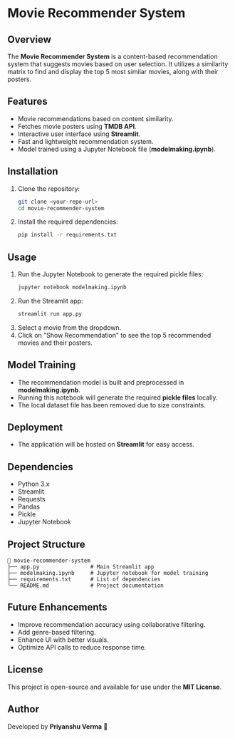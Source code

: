 # Movie Recommender System

## Overview
The **Movie Recommender System** is a content-based recommendation system that suggests movies based on user selection. It utilizes a similarity matrix to find and display the top 5 most similar movies, along with their posters.

## Features
- Movie recommendations based on content similarity.
- Fetches movie posters using **TMDB API**.
- Interactive user interface using **Streamlit**.
- Fast and lightweight recommendation system.
- Model trained using a Jupyter Notebook file (**modelmaking.ipynb**).

## Installation
1. Clone the repository:
   ```bash
   git clone <your-repo-url>
   cd movie-recommender-system
   ```
2. Install the required dependencies:
   ```bash
   pip install -r requirements.txt
   ```

## Usage
1. Run the Jupyter Notebook to generate the required pickle files:
   ```bash
   jupyter notebook modelmaking.ipynb
   ```
2. Run the Streamlit app:
   ```bash
   streamlit run app.py
   ```
3. Select a movie from the dropdown.
4. Click on "Show Recommendation" to see the top 5 recommended movies and their posters.

## Model Training
- The recommendation model is built and preprocessed in **modelmaking.ipynb**.
- Running this notebook will generate the required **pickle files** locally.
- The local dataset file has been removed due to size constraints.

## Deployment
- The application will be hosted on **Streamlit** for easy access.

## Dependencies
- Python 3.x
- Streamlit
- Requests
- Pandas
- Pickle
- Jupyter Notebook

## Project Structure
```
📂 movie-recommender-system
├── app.py                # Main Streamlit app
├── modelmaking.ipynb     # Jupyter notebook for model training
├── requirements.txt      # List of dependencies
└── README.md             # Project documentation
```

## Future Enhancements
- Improve recommendation accuracy using collaborative filtering.
- Add genre-based filtering.
- Enhance UI with better visuals.
- Optimize API calls to reduce response time.

## License
This project is open-source and available for use under the **MIT License**.

## Author
Developed by **Priyanshu Verma** 🚀

